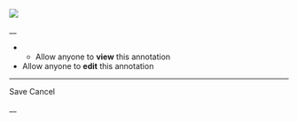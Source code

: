 ![](https://bat.bing.com/action/0?ti=56018282&Ver=2&mid=be130493-4e39-4328-966d-3c6b6474aa08&sid=201ffde0635411ee902411d77b750559&vid=20202bf0635411ee9ac03f2e618b0b9f&vids=0&msclkid=N&pi=0&lg=en-US&sw=800&sh=600&sc=24&nwd=1&tl=Shortform%20%7C%20Book&p=https%3A%2F%2Fwww.shortform.com%2Fapp%2Fbook%2Fatomic-habits%2Fpart-i-introduction&r=&lt=364&evt=pageLoad&sv=1&rn=696635)

__

  *   * Allow anyone to **view** this annotation
  * Allow anyone to **edit** this annotation



* * *

Save Cancel

__



